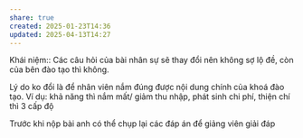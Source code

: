 ```yaml
---
share: true
created: 2025-01-23T14:36
updated: 2025-04-13T14:27
---
```

Khái niệm:: 
Các câu hỏi của bài nhân sự sẽ thay đổi nên không sợ lộ đề, còn của bên đào tạo thì không. 

Lý do ko đổi là để nhân viên nắm đúng được nội dung chính của khoá đào tạo. Ví dụ: khả năng thì nắm mất/ giảm thu nhập, phát sinh chi phí, thiện chí thì 3 cấp độ

Trước khi nộp bài anh có thể chụp lại các đáp án để giảng viên giải đáp